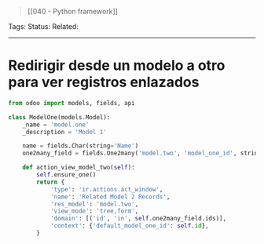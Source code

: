 > [[040 - Python framework]]

Tags: 
Status: 
Related: 

___

# Redirigir desde un modelo a otro para ver registros enlazados

```python
from odoo import models, fields, api

class ModelOne(models.Model):
    _name = 'model.one'
    _description = 'Model 1'

    name = fields.Char(string='Name')
    one2many_field = fields.One2many('model.two', 'model_one_id', string='Related Model 2 Records')

    def action_view_model_two(self):
        self.ensure_one()
        return {
            'type': 'ir.actions.act_window',
            'name': 'Related Model 2 Records',
            'res_model': 'model.two',
            'view_mode': 'tree,form',
            'domain': [('id', 'in', self.one2many_field.ids)],
            'context': {'default_model_one_id': self.id},
        }
```

